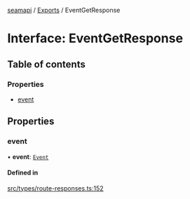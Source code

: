 [seamapi](../README.md) / [Exports](../modules.md) / EventGetResponse

# Interface: EventGetResponse

## Table of contents

### Properties

- [event](EventGetResponse.md#event)

## Properties

### event

• **event**: [`Event`](../modules.md#event)

#### Defined in

[src/types/route-responses.ts:152](https://github.com/seamapi/javascript-legacy/blob/main/src/types/route-responses.ts#L152)
